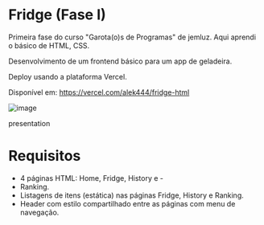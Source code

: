 # Fridge (Fase I)
Primeira fase do curso "Garota(o)s de Programas" de jemluz. Aqui aprendi o básico de HTML, CSS.

Desenvolvimento de um frontend básico para um app de geladeira.

Deploy usando a plataforma Vercel.

Disponível em: https://vercel.com/alek444/fridge-html

![image](https://user-images.githubusercontent.com/23065460/159166495-534ee730-0a66-45c6-82ce-509822ba5603.png)


presentation

# Requisitos
- 4 páginas HTML: Home, Fridge, History e - 
- Ranking.
- Listagens de itens (estática) nas páginas
 Fridge, History e Ranking.
- Header com estilo compartilhado entre as páginas com menu de navegação.
